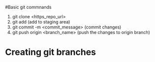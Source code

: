 #Basic git commnands

1) git clone <https_repo_url>
2) git add (add to staging area)
3) git commit -m <commit_message> (commit changes)
4) git push origin <branch_name> (push the changes to origin branch)

# Creating git branches
